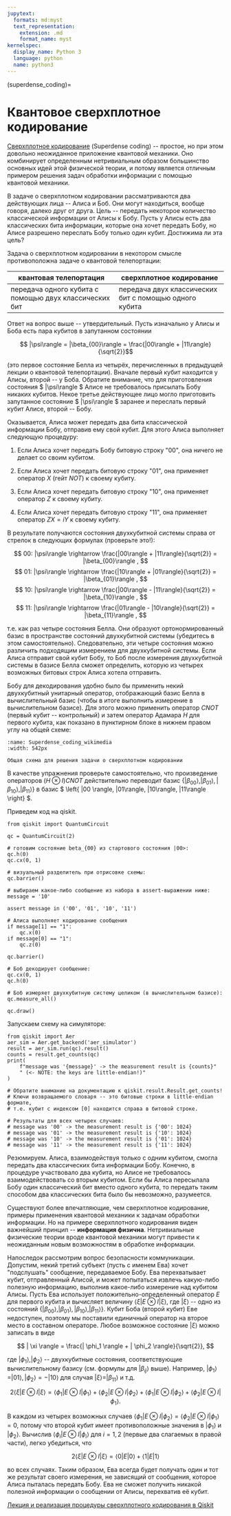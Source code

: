 ```yaml
---
jupytext:
  formats: md:myst
  text_representation:
    extension: .md
    format_name: myst
kernelspec:
  display_name: Python 3
  language: python
  name: python3
---
```


(superdense_coding)=

# Квантовое сверхплотное кодирование

[Сверхплотное кодирование](https://ru.wikipedia.org/wiki/Квантовое_сверхплотное_кодирование) (Superdense coding) -- простое, но при этом довольно неожиданное приложение квантовой механики. Оно комбинирует определенным нетривиальным образом большинство основных идей этой физической теории, и потому является отличным примером решения задач обработки информации с помощью квантовой механики.

В задаче о сверхплотном кодировании рассматриваются два действующих лица -- Алиса и Боб. Они могут находиться, вообще говоря, далеко друг от друга. Цель -- передать некоторое количество классической информации от Алисы к Бобу. Пусть у Алисы есть два классических бита информации, которые она хочет передать Бобу, но Алисе разрешено переслать Бобу только один кубит. Достижима ли эта цель?

Задача о сверхплотном кодировании в некотором смысле противоположна задаче о квантовой телепортации:

квантовая телепортация | сверхплотное кодирование
-----------------------|-------------------------
передача одного кубита с помощью двух классических бит | передача двух классических бит с помощью одного кубита

Ответ на вопрос выше -- утвердительный. Пусть изначально у Алисы и Боба есть пара кубитов в запутанном состоянии 

$$ |\psi\rangle = |\beta_{00}\rangle = \frac{|00\rangle + |11\rangle}{\sqrt{2}}$$

(это первое состояние Белла из четырёх, перечисленных в предыдущей лекции о квантовой телепортации). Вначале первый кубит находится у Алисы, второй -- у Боба. Обратите внимание, что для приготовления состояния $ |\psi\rangle $ Алисе не требовалось присылать Бобу никаких кубитов. Некое третье действующее лицо могло приготовить запутанное состояние $ |\psi\rangle $ заранее и переслать первый кубит Алисе, второй -- Бобу.

Оказывается, Алиса может передать два бита классической информации Бобу, отправив ему свой кубит. Для этого Алиса выполняет следующую процедуру:

1. Если Алиса хочет передать Бобу битовую строку "00", она ничего не делает со своим кубитом.

2. Если Алиса хочет передать битовую строку "01", она применяет оператор $X$ (гейт $NOT$) к своему кубиту.

3. Если Алиса хочет передать битовую строку "10", она применяет оператор $Z$ к своему кубиту.

4. Если Алиса хочет передать битовую строку "11", она применяет оператор $ZX = iY$ к своему кубиту.

В результате получаются состояния двухкубитной системы справа от стрелок в следующих формулах (проверьте это!):

$$ 00: |\psi\rangle \rightarrow \frac{|00\rangle + |11\rangle}{\sqrt{2}} = |\beta_{00}\rangle , $$
$$ 01: |\psi\rangle \rightarrow \frac{|10\rangle + |01\rangle}{\sqrt{2}} = |\beta_{01}\rangle , $$
$$ 10: |\psi\rangle \rightarrow \frac{|00\rangle - |11\rangle}{\sqrt{2}} = |\beta_{10}\rangle , $$
$$ 11: |\psi\rangle \rightarrow \frac{|01\rangle - |10\rangle}{\sqrt{2}} = |\beta_{11}\rangle , $$

т.е. как раз четыре состояния Белла. Они образуют ортонормированный базис в пространстве состояний двухкубитной системы (убедитесь в этом самостоятельно). Следовательно, эти четыре состояния можно различить подходящим измерением для двухкубитной системы. Если Алиса отправит свой кубит Бобу, то Боб после измерения двухкубитной системы в базисе Белла сможет определить, которую из четырех возможных битовых строк Алиса хотела отправить. 

Бобу для декодирования удобно было бы применить некий двухкубитный унитарный оператор, отображающий базис Белла в вычислительный базис (чтобы в итоге выполнить измерение в вычислительном базисе). Для этого можно применить оператор $CNOT$ (первый кубит -- контрольный) и затем оператор Адамара $H$ для первого кубита, как показано в пунктирном блоке в нижнем правом углу на общей схеме:

```{figure} /_static/qcalgo/superdense_coding/Superdense_coding_wikimedia.png
:name: Superdense_coding_wikimedia
:width: 542px

Общая схема для решения задачи о сверхплотном кодировании
```

В качестве упражнения проверьте самостоятельно, что произведение операторов $(H \otimes I) CNOT$ действительно переводит базис $\left\{ |\beta_{00}\rangle, |\beta_{01}\rangle, |\beta_{10}\rangle, |\beta_{11}\rangle \right\}$ в базис $ \left\{ |00 \rangle, |01\rangle, |10\rangle, |11\rangle \right\} $.

Приведем код на qiskit.

```{code-cell} ipython3
from qiskit import QuantumCircuit

qc = QuantumCircuit(2)

# готовим состояние beta_{00} из стартового состояния |00>:
qc.h(0)
qc.cx(0, 1)

# визуальный разделитель при отрисовке схемы:
qc.barrier()

# выбираем какое-либо сообщение из набора в assert-выражении ниже:
message = '10'

assert message in ('00', '01', '10', '11')

# Алиса выполняет кодирование сообщения
if message[1] == "1":
    qc.x(0)
if message[0] == "1":
    qc.z(0)

qc.barrier()

# Боб декодирует сообщение:
qc.cx(0, 1)
qc.h(0)

# Боб измеряет двухкубитную систему целиком (в вычислительном базисе):
qc.measure_all()

qc.draw()
```

Запускаем схему на симуляторе:

```{code-cell} ipython3
from qiskit import Aer
aer_sim = Aer.get_backend('aer_simulator')
result = aer_sim.run(qc).result()
counts = result.get_counts(qc)
print(
    f"message was '{message}' -> the measurement result is {counts}"
    " (<- NOTE: the keys are little-endian!)"
)

# Обратите внимание на документацию к qiskit.result.Result.get_counts!
# Ключи возвращаемого словаря -- это битовые строки в little-endian формате,
# т.е. кубит с индексом [0] находится справа в битовой строке.

# Результаты для всех четырех случаев:
# message was '00' -> the measurement result is {'00': 1024}
# message was '01' -> the measurement result is {'10': 1024}
# message was '10' -> the measurement result is {'01': 1024}
# message was '11' -> the measurement result is {'11': 1024}
```


Резюмируем. Алиса, взаимодействуя только с одним кубитом, смогла передать два классических бита информации Бобу. Конечно, в процедуре участвовало два кубита, но Алисе не требовалось взаимодействовать со вторым кубитом. Если бы Алиса пересылала Бобу один классический бит вместо одного кубита, то передать таким способом два классических бита было бы невозможно, разумеется.

Существуют более впечатляющие, чем сверхплотное кодирование, примеры применения квантовой механики к задачам обработки информации. Но на примере сверхплотного кодирования виден важнейший принцип -- **информация физична**. Нетривиальные физические теории вроде квантовой механики могут привести к неожиданным новым возможностям в обработке информации.

Напоследок рассмотрим вопрос безопасности коммуникации. Допустим, некий третий субъект (пусть с именем Ева) хочет "подслушать" сообщение, передаваемое Бобу. Ева перехватывает кубит, отправленный Алисой, и может попытаться извлечь какую-либо полезную информацию, выполнив какое-либо измерение над кубитом Алисы. Пусть Ева использует положительно-определенный оператор $E$ для первого кубита и вычисляет величину $\langle \xi | E \otimes I | \xi \rangle$, где $| \xi \rangle$ -- одно из состояний $\left\{ |\beta_{00}\rangle, |\beta_{01}\rangle, |\beta_{10}\rangle, |\beta_{11}\rangle \right\}$. Кубит Боба (второй кубит) Еве недоступен, поэтому мы поставили единичный оператор на второе место в составном операторе. Любое возможное состояние $| \xi \rangle$ можно записать в виде

$$
| \xi \rangle = \frac{| \phi_1 \rangle + | \phi_2 \rangle}{\sqrt{2}},
$$

где $| \phi_1 \rangle, | \phi_2 \rangle$ -- двухкубитные состояния, соответствующие вычислительному базису (см. формулы для $|\beta_{ij}\rangle$ выше). Например, $| \phi_1 \rangle = |01\rangle, | \phi_2 \rangle = -|10\rangle$ для случая $| \xi \rangle = |\beta_{11}\rangle$ и т.д.

$$
2 \langle \xi | E \otimes I | \xi \rangle = 
    \langle \phi_1 | E \otimes I | \phi_1 \rangle + 
    \langle \phi_2 | E \otimes I | \phi_2 \rangle + 
    \langle \phi_1 | E \otimes I | \phi_2 \rangle + 
    \langle \phi_2 | E \otimes I | \phi_1 \rangle.
$$

В каждом из четырех возможных случаев $\langle \phi_1 | E \otimes I | \phi_2 \rangle = \langle \phi_2 | E \otimes I | \phi_1 \rangle = 0$, потому что второй кубит имеет противоположные значения в $| \phi_1 \rangle$ и $| \phi_2 \rangle$. Вычислив $\langle \phi_i | E \otimes I | \phi_i \rangle$ для $i = 1, 2$ (первые два слагаемых в правой части), легко убедиться, что

$$
2 \langle \xi | E \otimes I | \xi \rangle = 
    \langle 0 | E | 0 \rangle +
    \langle 1 | E | 1 \rangle
$$

во всех случаях. Таким образом, Ева всегда будет получать один и тот же результат своего измерения, не зависящий от сообщения, которое Алиса пыталась передать Бобу. Ева не сможет получить никакой полезной информации о сообщении от Алисы, перехватив её кубит.

[Лекция и реализация процедуры сверхплотного кодирования в Qiskit](https://qiskit.org/textbook/ch-algorithms/superdense-coding.html)
